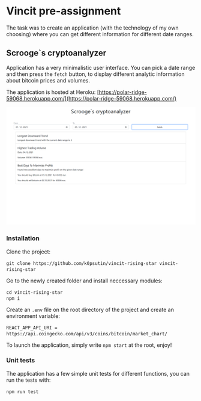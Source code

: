 # Vincit pre-assignment

The task was to create an application (with the technology of my own choosing) where you can get different information for different date ranges.

## Scrooge`s cryptoanalyzer

Application has a very minimalistic user interface. You can pick a date range and then press the `fetch` button, to display different analytic information about bitcoin prices and volumes.

The application is hosted at Heroku:
[https://polar-ridge-59068.herokuapp.com/](https://polar-ridge-59068.herokuapp.com/)

![Application screenshot](app.png)

### Installation

Clone the project:

```[cmd]
git clone https://github.com/k0psutin/vincit-rising-star vincit-rising-star
```

Go to the newly created folder and install neccessary modules:

```[cmd]
cd vincit-rising-star
npm i
```

Create an `.env` file on the root directory of the project and create an environment variable:

```[cmd]
REACT_APP_API_URI = https://api.coingecko.com/api/v3/coins/bitcoin/market_chart/
```

To launch the application, simply write `npm start` at the root, enjoy!

### Unit tests

The application has a few simple unit tests for different functions, you can run the tests with:

```[cmd]
npm run test
```
